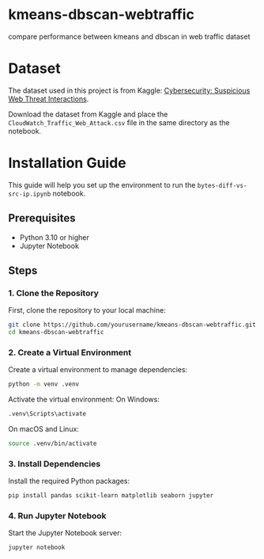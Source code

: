 # kmeans-dbscan-webtraffic
compare performance between kmeans and dbscan in web traffic dataset


# Dataset

The dataset used in this project is from Kaggle: [Cybersecurity: Suspicious Web Threat Interactions](https://www.kaggle.com/datasets/jancsg/cybersecurity-suspicious-web-threat-interactions).

Download the dataset from Kaggle and place the `CloudWatch_Traffic_Web_Attack.csv` file in the same directory as the notebook.

# Installation Guide

This guide will help you set up the environment to run the `bytes-diff-vs-src-ip.ipynb` notebook.

## Prerequisites

- Python 3.10 or higher
- Jupyter Notebook

## Steps
### 1. Clone the Repository

First, clone the repository to your local machine:
```sh
git clone https://github.com/yourusername/kmeans-dbscan-webtraffic.git
cd kmeans-dbscan-webtraffic
```


### 2. Create a Virtual Environment
Create a virtual environment to manage dependencies:
``` sh
python -m venv .venv
```

Activate the virtual environment:
On Windows:
``` sh
.venv\Scripts\activate
```
On macOS and Linux:
``` sh
source .venv/bin/activate
```

### 3. Install Dependencies
Install the required Python packages:
``` sh
pip install pandas scikit-learn matplotlib seaborn jupyter
```

### 4. Run Jupyter Notebook
Start the Jupyter Notebook server:
``` sh
jupyter notebook
```
